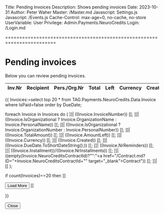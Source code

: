 ﻿Title: Pending Invoices
Description: Shows pending invoices
Date: 2023-10-31
Author: Peter Waher
Master: /Master.md
Javascript: Settings.js
Javascript: /Events.js
Cache-Control: max-age=0, no-cache, no-store
UserVariable: User
Privilege: Admin.Payments.NeuroCredits
Login: /Login.md

========================================================================

Pending invoices
====================

Below you can review pending invoices.

| Inv.Nr | Recipient | Pers./Org.Nr | Total | Left | Currency | Created | Due | \#Reminders | Installment | Contract |
|-------:|:----------|:------------:|------:|-----:|:---------|:-------:|:---:|------------:|:-----------:|:---------|
{{
Invoices:=select 
	top 20 * 
from 
	TAG.Payments.NeuroCredits.Data.Invoice 
where 
	IsPaid=false 
order by 
	DueDate;

foreach Invoice in Invoices do
(
	]]| ((Invoice.InvoiceNumber)) [[;
	]]| ((Invoice.IsOrganizational ? Invoice.OrganizationName : Invoice.PersonalName)) [[;
	]]| ((Invoice.IsOrganizational ? Invoice.OrganizationNumber : Invoice.PersonalNumber)) [[;
	]]| ((Invoice.TotalAmount)) [[;
	]]| ((Invoice.AmountLeft)) [[;
	]]| ((Invoice.Currency)) [[;
	]]| ((Invoice.Created)) [[;
	]]| ((Invoice.DueDate.ToShortDateString();)) [[;
	]]| ((Invoice.NrReminders)) [[;
	]]| ((Invoice.Installment))/((Invoice.NrInstallments)) [[;
	]]| ((empty(Invoice.NeuroCreditsContractId)?"":"<a href=\"/Contract.md?ID="+Invoice.NeuroCreditsContractId+"\" target=\"_blank\">Contract</a>")) [[;
	]]|
[[
);

if count(Invoices)==20 then ]]

<button id="LoadMoreButton" class='posButton' type="button" onclick='LoadMore(this,20,20,"Pending")'>Load More</button>
[[

}}

<button type="button" class="negButton" onclick="Close()">Close</button>
